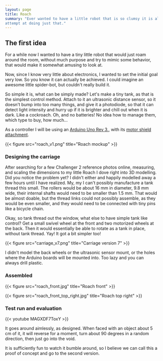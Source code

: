```yaml
---
layout: page
title: Roach
summary: "Ever wanted to have a little robot that is so clumsy it is almost fun to watch? Here is my first
attempt at doing just that."
---
```


## The first idea

For a while now I wanted to have a tiny little robot that would just roam around the room, without much
purpose and try to mimic some behavior, that would make it somewhat amusing to look at.

Now, since I know very little about electronics, I wanted to set the initial goal very low. So you know it
can actually be achieved. I could imagine an awesome little spider-bot, but couldn't really build it.

So simple it is, what can be simply made? Let's make a tiny tank, as that is the simplest control method.
Attach to it an ultrasonic distance sensor, so it doesn't bump into too many things, and give it a
photodiode, so that it can detect light intensity and hurry up if it is brighter and chill out when it is
dark. Like a cockroach. Oh, and no batteries! No idea how to manage them, which type to buy, how much...

As a controller I will be using an [Arduino Uno Rev 3.](https://docs.arduino.cc/hardware/uno-rev3), with its
[motor shield attachment](https://docs.arduino.cc/hardware/motor-shield-rev3).

{{< figure src="roach_v1.png" title="Roach mockup" >}}

### Designing the carriage

After searching for a few Challenger 2 reference photos online, measuring, and scaling the dimensions to my
little Roach I dove right into 3D modelling. Did you notice the problem yet? I didn't either and happily
modelled away a few hours until I have realized. My, my I can't possibly manufacture a tank thread this small.
The rollers would be about 16 mm in diameter, 9.8 mm wide, their internal shafts would need to be smaller
than 1.5 mm. That would be almost doable, but the thread links could not possibly assemble, as they would
be even smaller, and they would need to be connected with tiny pins like a bicycle chain.

Okay, so tank thread out the window, what else to have simple tank like control? Get a small swivel wheel at
the front and two motorized wheels at the back. Then it would essentially be able to rotate as a tank in
place, without tank thread. Yay! It got a bit simpler too!

{{< figure src="carriage_v7.png" title="Carriage version 7" >}}

I didn't model the back wheels or the ultrasonic sensor mount, or the holes where the Arduino boards will be
mounted into. Too lazy and you can always drill plastic.

### Assembled

{{< figure src="roach_front.jpg" title="Roach front" >}}

{{< figure src="roach_front_top_right.jpg" title="Roach top right" >}}

### Test run and evaluation

{{< youtube MAGXDF7ToxY >}}

It goes around aimlessly, as designed. When faced with an object about 5 cm of it, it will reverse for
a moment, turn about 90 degrees in a random direction, then just go into the void.

It is sufficiently fun to watch it bumble around, so I believe we can call this a proof of concept and go to
the second version.

